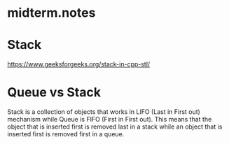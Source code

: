 # midterm.notes

# Stack 
https://www.geeksforgeeks.org/stack-in-cpp-stl/ 

# Queue  vs Stack

Stack is a collection of objects that works in LIFO (Last in First out) mechanism while Queue is FIFO (First in First out). This means that the object that is inserted first is removed last in a stack while an object that is inserted first is removed first in a queue.


